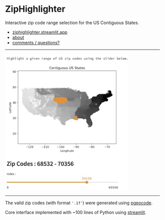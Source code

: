 # ZipHighlighter
Interactive zip code range selection for the US Contiguous States.

* [ziphighlighter.streamlit.app](https://ziphighlighter.streamlit.app)
* [about](https://numanticsolutions.com/#ziphighlighter)
* [comments / questions?](https://www.linkedin.com/feed/update/urn:li:share:7244909595695980544/?actorCompanyId=104756822)

---

[<img src="images/2409-ziphighlighter-01.jpeg" width=400px>](https://ziphighlighter.streamlit.app)

---

The valid zip codes (with format ``` '.1f' ```) were generated using [pgeocode](https://pypi.org/project/pgeocode/).

Core interface implemented with ~100 lines of Python using [streamlit](https://streamlit.io).



